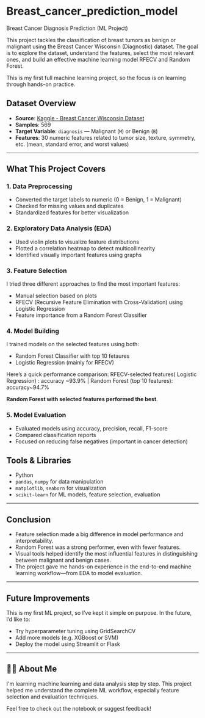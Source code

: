 # Breast_cancer_prediction_model
Breast Cancer Diagnosis Prediction (ML Project)

This project tackles the classification of breast tumors as benign or malignant using the Breast Cancer Wisconsin (Diagnostic) dataset. The goal is to explore the dataset, understand the features, select the most relevant ones, and build an effective machine learning model RFECV and Random Forest.

This is my first full machine learning project, so the focus is on learning through hands-on practice.

##  Dataset Overview

- **Source**: [Kaggle - Breast Cancer Wisconsin Dataset](https://www.kaggle.com/datasets/uciml/breast-cancer-wisconsin-data)
- **Samples**: 569
- **Target Variable**: `diagnosis` — Malignant (`M`) or Benign (`B`)
- **Features**: 30 numeric features related to tumor size, texture, symmetry, etc. (mean, standard error, and worst values)

---

##  What This Project Covers

### 1.  Data Preprocessing
- Converted the target labels to numeric (0 = Benign, 1 = Malignant)
- Checked for missing values and duplicates
- Standardized features for better visualization

### 2.  Exploratory Data Analysis (EDA)
- Used violin plots to visualize feature distributions
- Plotted a correlation heatmap to detect multicollinearity
- Identified visually important features using graphs

### 3. Feature Selection

I tried three different approaches to find the most important features:
- Manual selection based on plots
- RFECV (Recursive Feature Elimination with Cross-Validation) using Logistic Regression
- Feature importance from a Random Forest Classifier

### 4.  Model Building

I trained models on the selected features using both:
- Random Forest Classifier with top 10 fetaures
- Logistic Regression (mainly for RFECV)

Here’s a quick performance comparison:
RFECV-selected features( Logistic Regression) : accuracy ~93.9%    |
Random Forest (top 10 features): accuracy~94.7%  


**Random Forest with selected features performed the best**.

### 5.  Model Evaluation

- Evaluated models using accuracy, precision, recall, F1-score
- Compared classification reports
- Focused on reducing false negatives (important in cancer detection)


## Tools & Libraries

- Python
- `pandas`, `numpy` for data manipulation
- `matplotlib`, `seaborn` for visualization
- `scikit-learn` for ML models, feature selection, evaluation

---

##  Conclusion

- Feature selection made a big difference in model performance and interpretability.
- Random Forest was a strong performer, even with fewer features.
- Visual tools helped identify the most influential features in distinguishing between malignant and benign cases.
- The project gave me hands-on experience in the end-to-end machine learning workflow—from EDA to model evaluation.

---

##  Future Improvements

This is my first ML project, so I’ve kept it simple on purpose. In the future, I’d like to:
- Try hyperparameter tuning using GridSearchCV
- Add more models (e.g. XGBoost or SVM)
- Deploy the model using Streamlit or Flask

---

## 🙋‍♂️ About Me

I'm learning machine learning and data analysis step by step. This project helped me understand the complete ML workflow, especially feature selection and evaluation techniques.

Feel free to check out the notebook or suggest feedback!

